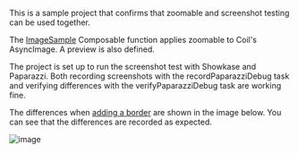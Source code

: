 This is a sample project that confirms that zoomable and screenshot testing can be used together.

The [ImageSample](https://github.com/usuiat/ZoomableScreenshotTestingSample/blob/0c461e7e67f0f124ed3646071d2cf63d1b9050aa/ui/src/main/java/net/engawapg/sample/ui/ImageComposable.kt#L17) Composable function applies zoomable to Coil's AsyncImage.
A preview is also defined.

The project is set up to run the screenshot test with Showkase and Paparazzi.
Both recording screenshots with the recordPaparazziDebug task and verifying differences with the verifyPaparazziDebug task are working fine.

The differences when [adding a border](https://github.com/usuiat/ZoomableScreenshotTestingSample/commit/0c461e7e67f0f124ed3646071d2cf63d1b9050aa) are shown in the image below.
You can see that the differences are recorded as expected.

![image](https://github.com/user-attachments/assets/0898cdbc-4d49-4b81-9ea0-a4c5efe87054)
